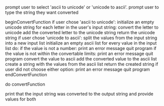 prompt user to select 'ascii to unicode' or 'unicode to ascii'.
prompt user to type the string they want converted

beginConvertFunction
  if user chose 'ascii to unicode':
    initialize an empty unicode string
    for each letter in the user's input string:
      convert the letter to unicode
      add the converted letter to the unicode string
    return the unicode string
  if user chose 'unicode to ascii':
    split the values from the input string into a new input list
    initialize an empty ascii list
    for every value in the input list do:
      if the value is not a number:
        print an error message
        quit program
      if the value is not within the convertable limits:
        print an error message
        quit program
      convert the value to ascii
      add the converted value to the ascii list
      create a string with the values from the ascii list
    return the created string
  if user did not choose either option:
    print an error message
    quit program
endConvertFunction

do convertFunction

print that the input string was converted to the output string and provide values for both
